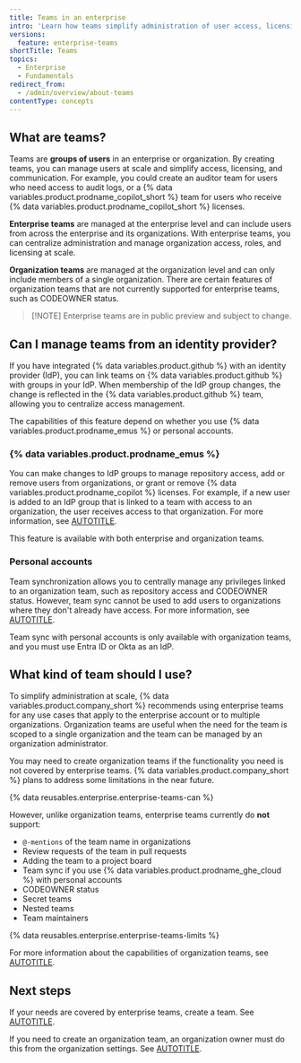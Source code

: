 ```yaml
---
title: Teams in an enterprise
intro: 'Learn how teams simplify administration of user access, licensing, and communication.'
versions:
  feature: enterprise-teams
shortTitle: Teams
topics:
  - Enterprise
  - Fundamentals
redirect_from:
  - /admin/overview/about-teams
contentType: concepts
---
```


## What are teams?

Teams are **groups of users** in an enterprise or organization. By creating teams, you can manage users at scale and simplify access, licensing, and communication. For example, you could create an auditor team for users who need access to audit logs, or a {% data variables.product.prodname_copilot_short %} team for users who receive {% data variables.product.prodname_copilot_short %} licenses.

**Enterprise teams** are managed at the enterprise level and can include users from across the enterprise and its organizations. With enterprise teams, you can centralize administration and manage organization access, roles, and licensing at scale.

**Organization teams** are managed at the organization level and can only include members of a single organization. There are certain features of organization teams that are not currently supported for enterprise teams, such as CODEOWNER status.

>[!NOTE] Enterprise teams are in public preview and subject to change.

## Can I manage teams from an identity provider?

If you have integrated {% data variables.product.github %} with an identity provider (IdP), you can link teams on {% data variables.product.github %} with groups in your IdP. When membership of the IdP group changes, the change is reflected in the {% data variables.product.github %} team, allowing you to centralize access management.

The capabilities of this feature depend on whether you use {% data variables.product.prodname_emus %} or personal accounts.

### {% data variables.product.prodname_emus %}

You can make changes to IdP groups to manage repository access, add or remove users from organizations, or grant or remove {% data variables.product.prodname_copilot %} licenses. For example, if a new user is added to an IdP group that is linked to a team with access to an organization, the user receives access to that organization. For more information, see [AUTOTITLE](/admin/managing-iam/provisioning-user-accounts-with-scim/managing-team-memberships-with-identity-provider-groups#about-team-management-with-enterprise-managed-users).

This feature is available with both enterprise and organization teams.

### Personal accounts

Team synchronization allows you to centrally manage any privileges linked to an organization team, such as repository access and CODEOWNER status. However, team sync cannot be used to add users to organizations where they don't already have access. For more information, see [AUTOTITLE](/admin/managing-iam/using-saml-for-enterprise-iam/managing-team-synchronization-for-organizations-in-your-enterprise).

Team sync with personal accounts is only available with organization teams, and you must use Entra ID or Okta as an IdP.

## What kind of team should I use?

To simplify administration at scale, {% data variables.product.company_short %} recommends using enterprise teams for any use cases that apply to the enterprise account or to multiple organizations. Organization teams are useful when the need for the team is scoped to a single organization and the team can be managed by an organization administrator.

You may need to create organization teams if the functionality you need is not covered by enterprise teams. {% data variables.product.company_short %} plans to address some limitations in the near future.

{% data reusables.enterprise.enterprise-teams-can %}

However, unlike organization teams, enterprise teams currently do **not** support:

* `@-mentions` of the team name in organizations
* Review requests of the team in pull requests
* Adding the team to a project board
* Team sync if you use {% data variables.product.prodname_ghe_cloud %} with personal accounts
* CODEOWNER status
* Secret teams
* Nested teams
* Team maintainers

{% data reusables.enterprise.enterprise-teams-limits %}

For more information about the capabilities of organization teams, see [AUTOTITLE](/organizations/organizing-members-into-teams/about-teams).

## Next steps

If your needs are covered by enterprise teams, create a team. See [AUTOTITLE](/admin/managing-accounts-and-repositories/managing-users-in-your-enterprise/create-enterprise-teams).

If you need to create an organization team, an organization owner must do this from the organization settings. See [AUTOTITLE](/organizations/organizing-members-into-teams/creating-a-team).

